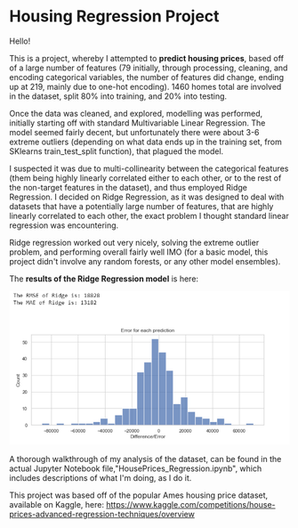 # Housing Regression Project

Hello! 

This is a project, whereby I attempted to **predict housing prices**, based off of a large number of features (79 initially, through processing, cleaning, and encoding categorical variables, the number of features did change, ending up at 219, mainly due to one-hot encoding). 1460 homes total are involved in the dataset, split 80% into training, and 20% into testing.

Once the data was cleaned, and explored, modelling was performed, initially starting off with standard Multivariable Linear Regression. The model seemed fairly decent, but unfortunately there were about 3-6 extreme outliers (depending on what data ends up in the training set, from SKlearns train_test_split function), that plagued the model. 

I suspected it was due to multi-collinearity between the categorical features (them being highly linearly correlated either to each other, or to the rest of the non-target features in the dataset), and thus employed Ridge Regression. I decided on Ridge Regression, as it was designed to deal with datasets that have a potentially large number of features, that are highly linearly correlated to each other, the exact problem I thought standard linear regression was encountering.

Ridge regression worked out very nicely, solving the extreme outlier problem, and performing overall fairly well IMO (for a basic model, this project didn't involve any  random forests, or any other model ensembles). 

The **results of the Ridge Regression model** is here:

![Ridge Regression Performance](images/RidgePerformance.PNG)

A thorough walkthrough of my analysis of the dataset, can be found in the actual Jupyter Notebook file,"HousePrices_Regression.ipynb", which includes descriptions of what I'm doing, as I do it.

This project was based off of the popular Ames housing price dataset, available on Kaggle, here:
https://www.kaggle.com/competitions/house-prices-advanced-regression-techniques/overview




